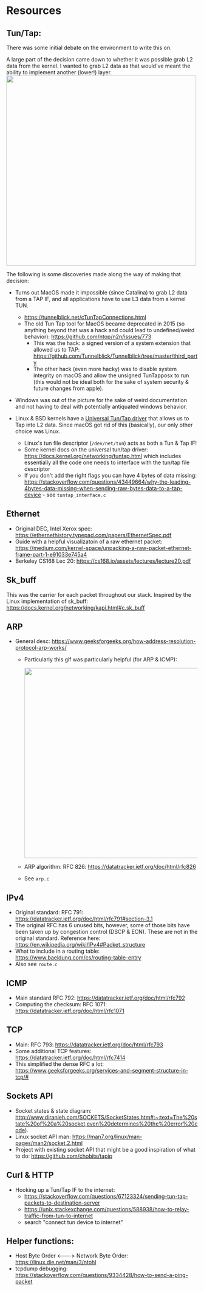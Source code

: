 # Resources

## Tun/Tap:
There was some initial debate on the environment to write this on. 

A large part of the decision came down to whether it was possible grab L2 data from the kernel. I wanted to grab L2 data as that would've meant the ability to implement another (lower!) layer.
<img src="https://upload.wikimedia.org/wikipedia/commons/a/af/Tun-tap-osilayers-diagram.png" width="500px">

The following is some discoveries made along the way of making that decision:

* Turns out MacOS made it impossible (since Catalina) to grab L2 data from a TAP IF, and all applications have to use L3 data from a kernel TUN.
    * https://tunnelblick.net/cTunTapConnections.html
    * The old Tun Tap tool for MacOS became deprecated in 2015 (so anything beyond that was a hack and could lead to undefined/weird behavior): https://github.com/ntop/n2n/issues/773
        * This was the hack: a signed version of a system extension that allowed us to TAP: https://github.com/Tunnelblick/Tunnelblick/tree/master/third_party
        * The other hack (even more hacky) was to disable system integrity on macOS and allow the unsigned TunTapposx to run (this would not be ideal both for the sake of system security & future changes from apple).

* Windows was out of the picture for the sake of weird documentation and not having to deal with potentially antiquated windows behavior.

* Linux & BSD kernels have a [Universal Tun/Tap driver](https://en.wikipedia.org/wiki/TUN/TAP) that allows us to Tap into L2 data. Since macOS got rid of this (basically), our only other choice was Linux.
    * Linux's tun file descriptor (`/dev/net/tun`) acts as both a Tun & Tap IF!
    * Some kernel docs on the universal tun/tap driver: https://docs.kernel.org/networking/tuntap.html which includes essentially all the code one needs to interface with the tun/tap file descriptor
    * If you don't add the right flags you can have 4 bytes of data missing: https://stackoverflow.com/questions/43449664/why-the-leading-4bytes-data-missing-when-sending-raw-bytes-data-to-a-tap-device - see `tuntap_interface.c`

## Ethernet
* Original DEC, Intel Xerox spec: https://ethernethistory.typepad.com/papers/EthernetSpec.pdf
* Guide with a helpful visualizatoin of a raw ethernet packet: https://medium.com/kernel-space/unpacking-a-raw-packet-ethernet-frame-part-1-e91033e745a4
* Berkeley CS168 Lec 20: https://cs168.io/assets/lectures/lecture20.pdf

## Sk_buff
This was the carrier for each packet throughout our stack. Inspired by the Linux implementation of sk_buff: https://docs.kernel.org/networking/kapi.html#c.sk_buff

## ARP
* General desc: https://www.geeksforgeeks.org/how-address-resolution-protocol-arp-works/
    * Particularly this gif was particularly helpful (for ARP & ICMP):

        <img src="https://media.geeksforgeeks.org/wp-content/uploads/20240212121108/How-Address-Resolution-Protocol-ARP-works---gif-opt-(1).gif" width="500px">

    * ARP algorithm: RFC 826: https://datatracker.ietf.org/doc/html/rfc826
    * See `arp.c`

## IPv4
* Original standard: RFC 791: https://datatracker.ietf.org/doc/html/rfc791#section-3.1 
* The original RFC has 6 unused bits, however, some of those bits have been taken up by congestion control (DSCP & ECN). These are not in the original standard. Reference here: https://en.wikipedia.org/wiki/IPv4#Packet_structure
* What to include in a routing table: https://www.baeldung.com/cs/routing-table-entry
* Also see `route.c`

## ICMP
* Main standard RFC 792: https://datatracker.ietf.org/doc/html/rfc792
* Computing the checksum: RFC 1071: https://datatracker.ietf.org/doc/html/rfc1071

## TCP
* Main: RFC 793: https://datatracker.ietf.org/doc/html/rfc793
* Some additional TCP features: https://datatracker.ietf.org/doc/html/rfc7414
* This simplified the dense RFC a lot: https://www.geeksforgeeks.org/services-and-segment-structure-in-tcp/#

## Sockets API
* Socket states & state diagram: http://www.diranieh.com/SOCKETS/SocketStates.htm#:~:text=The%20state%20of%20a%20socket,even%20determines%20the%20error%20code).
* Linux socket API man: https://man7.org/linux/man-pages/man2/socket.2.html
* Project with existing socket API that might be a good inspiration of what to do: https://github.com/chobits/tapip

## Curl & HTTP
* Hooking up a Tun/Tap IF to the internet:
    * https://stackoverflow.com/questions/67123324/sending-tun-tap-packets-to-destination-server
    * https://unix.stackexchange.com/questions/588938/how-to-relay-traffic-from-tun-to-internet
    * search "connect tun device to internet"

## Helper functions:
* Host Byte Order <---> Network Byte Order: https://linux.die.net/man/3/ntohl
* tcpdump debugging: https://stackoverflow.com/questions/9334428/how-to-send-a-ping-packet